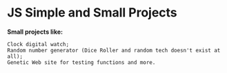 # JS Simple and Small Projects

**Small projects like:**
```
Clock digital watch;
Random number generator (Dice Roller and random tech doesn't exist at all);
Genetic Web site for testing functions and more.
```

